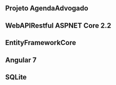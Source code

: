 ## Projeto AgendaAdvogado
## WebAPIRestful ASPNET Core 2.2
## EntityFrameworkCore
## Angular 7
## SQLite